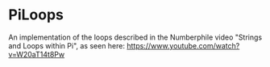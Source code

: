 # PiLoops
An implementation of the loops described in the Numberphile video "Strings and Loops within Pi", as seen here:
https://www.youtube.com/watch?v=W20aT14t8Pw
